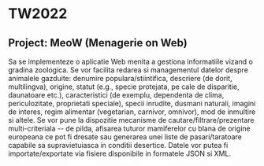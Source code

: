 # TW2022

## Project: MeoW (Menagerie on Web)
Sa se implementeze o aplicatie Web menita a gestiona informatiile vizand o gradina zoologica. Se vor facilita redarea si managementul datelor despre animalele gazduite: denumire populara/stiintifica, descriere (de dorit, multilingva), origine, statut (e.g., specie protejata, pe cale de disparitie, daunatoare etc.), caracteristici (de exemplu, dependenta de clima, periculozitate, proprietati speciale), specii inrudite, dusmani naturali, imagini de interes, regim alimentar (vegetarian, carnivor, omnivor), mod de inmultire si altele. Se vor pune la dispozitie mecanisme de cautare/filtrare/prezentare multi-criteriala -- de pilda, afisarea tuturor mamiferelor cu blana de origine europeana ce pot fi dresate sau generarea unei liste de pasari/taratoare capabile sa supravietuiasca in conditii desertice. Datele vor putea fi importate/exportate via fisiere disponibile in formatele JSON si XML.


